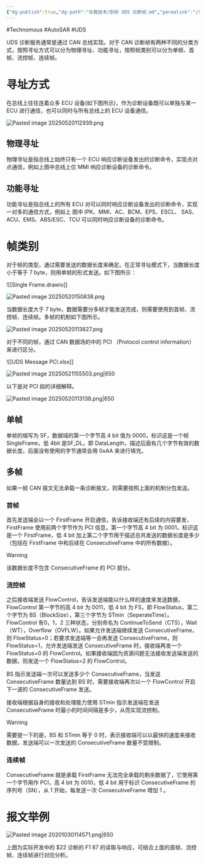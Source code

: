 ```yaml
---
{"dg-publish":true,"dg-path":"车载技术/剖析 UDS 诊断帧.md","permalink":"/车载技术/剖析 UDS 诊断帧/","created":"2020-10-30T13:51:54.000+08:00","updated":"2025-05-21T15:55:07.697+08:00"}
---
```


#Technomous #AutoSAR #UDS 

UDS 诊断服务通常是通过 CAN 总线实现。对于 CAN 诊断帧有两种不同的分类方式，按照寻址方式可以分为物理寻址、功能寻址，按照帧类别可以分为单帧、首帧、流控帧、连续帧。

# 寻址方式

在总线上往往连着众多 ECU 设备(如下图所示)，作为诊断设备既可以单独与某一 ECU 进行通信，也可以同时与所有总线上的 ECU 设备通信。

![Pasted image 20250520112939.png](/img/user/0.Asset/resource/Pasted%20image%2020250520112939.png)
## 物理寻址

物理寻址是指总线上始终只有一个 ECU 响应诊断设备发出的诊断命令，实现点对点通信，例如上图中总线上仅 MMI 响应诊断设备的诊断命令。

## 功能寻址

功能寻址是指总线上的所有 ECU 对可以同时响应诊断设备发出的诊断命令，实现一对多的通信方式，例如上 图中 IPK、MMI、AC、BCM、EPS、ESCL、 SAS、ACU、EMS、ABS/ESC、TCU 可以同时响应诊断设备的诊断命令。

# 帧类别

对于帧的类型，通过需要发送的数据长度来确定。在正常寻址模式下，当数据长度小于等于 7 byte，则用单帧的形式发送。如下图所示：

![[Single Frame.drawio]]

![Pasted image 20250520150838.png](/img/user/0.Asset/resource/Pasted%20image%2020250520150838.png)

当数据长度大于 7 byte，数据需要分多帧才能发送完成，则需要使用到首帧、流控帧、连续帧。多帧的机制如下图所示。

![Pasted image 20250520113627.png](/img/user/0.Asset/resource/Pasted%20image%2020250520113627.png)

对于不同的帧，通过 CAN 数据场的中的 PCI （Protocol control information）来进行区分。

![[UDS Message PCI.xlsx]]

![Pasted image 20250521155503.png|650](/img/user/0.Asset/resource/Pasted%20image%2020250521155503.png)

以下是对 PCI 段的详细解释。

![Pasted image 20250520113138.png|650](/img/user/0.Asset/resource/Pasted%20image%2020250520113138.png)

## 单帧

单帧的缩写为 SF，数据域的第一个字节高 4 bit 值为 0000，标识这是一个帧 SingleFrame，低 4bit 是SF_DL，即 DataLength，描述后面有几个字节有效的数据长度。后面没有使用的字节通常会用 0xAA 来进行填充。

## 多帧

如果一帧 CAN 报文无法承载一条诊断报文，则需要按照上面的机制分包发送。

### 首帧

首先发送端会以一个 FirstFrame 开启通信，告诉接收端还有后续的内容要发，FirstFrame 使用前两个字节作为 PCI 信息，第一个字节高 4 bit 为 0001，标识这是一个 FirstFrame，低 4 bit 加上第二个字节用于描述总共发送的数据长度是多少（包括在 FirstFrame 中和后续在 ConsecutiveFrame 中的所有数据）。

> [!WARNING]
> 该数据长度不包含 ConsecutiveFrame 的 PCI 部分。

### 流控帧

之后接收端发送 FlowControl，告诉发送端能以什么样的速度来发送数据，FlowControl 第一字节的高 4 bit 为 0011，低 4 bit 为 FS，即 FlowStatus，第二个字节为 BS（BlockSize），第三个字节为 STmin（SeperateTime）。FlowControl 有0，1，2 三种状态，分别命名为 ContinueToSend（CTS），Wait（WT），Overflow（OVFLW）。如果允许发送端继续发送 ConsecutiveFrame，则 FlowStatus=0；若要求发送端等一会再发送 ConsecutiveFrame，则 FlowStatus=1，允许发送端发送 ConsecutiveFrame 时，接收端再发一个 FlowStatus=0 的 FlowControl。如果接收端因为资源问题无法接收发送端发送的数据，则发送一个 FlowStatus=2 的 FlowControl。

BS 指示发送端一次可以发送多少个 ConsecutiveFrame，当发送 ConsecutiveFrame 数量达到 BS 时，需要接收端再次以一个 FlowControl 开启下一波的 ConsecutiveFrame 发送。

接收端根据自身的接收和处理能力使用 STmin 指示发送端在发送 ConsecutiveFrame 时最小的时间间隔是多少，从而实现流控制。


> [!WARNING]
> 需要提一下的是，BS 和 STmin 等于 0 时，表示接收端可以以最快的速度来接收数据，发送端可以一次发送的 ConsecutiveFrame 数量不受限制。

### 连续帧

ConsecutiveFrame 就是承载 FirstFrame 无法完全承载的剩余数据了，它使用第一个字节用作 PCI，高 4 bit 为 0010，低 4 bit 用于标识 ConsecutiveFrame 的序列号（SN），从 1 开始，每发送一次 ConsecutiveFrame 增加 1 。

# 报文举例

![Pasted image 20201030114571.png|650](/img/user/0.Asset/resource/Pasted%20image%2020201030114571.png)

上图为实际开发中的 $22 诊断的 F1 87 的读取与响应，可结合上面的首帧、流控帧、连续帧进行对应分析。

